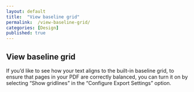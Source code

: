 ```yaml
---
layout: default
title:  "View baseline grid"
permalink:  /view-baseline-grid/
categories: [Design]
published: true
---
```


<section data-type="chapter" class="hsecchapter" data-hederis-type="hsecchapter" id="view-baseline-grid" data-pi-attrs="id: view-baseline-grid" role="doc-chapter" title="View baseline grid"><h1 data-hederis-type="hblkchaptitle" class="hblkchaptitle" id="pnrBU1Gv0">View baseline grid</h1>
    <p class="hblkp" data-hederis-type="hblkp" id="pYonzNaNv">If you&#8217;d like to see how your text aligns to the built-in baseline grid, to ensure that pages in your PDF are correctly balanced, you can turn it on by selecting &#8220;Show gridlines&#8221; in the &#8220;Configure Export Settings&#8221; option.</p>
    </section>
    